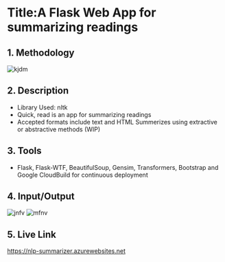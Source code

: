 # **Title:A Flask Web App for summarizing readings**

## **1. Methodology**
![kjdm](https://user-images.githubusercontent.com/83897460/207539626-8d6b836a-05f6-41b4-bc8c-164cf6c79a78.png)

## **2. Description**
* Library Used: nltk
* Quick, read is an app for summarizing readings
* Accepted formats include text and HTML Summerizes using extractive or abstractive methods (WIP)

## **3. Tools**
* Flask, Flask-WTF, BeautifulSoup, Gensim, Transformers, Bootstrap and Google CloudBuild for continuous deployment

## **4. Input/Output**
![jnfv](https://user-images.githubusercontent.com/83897460/207541136-aff34411-7fa1-4a3b-8cd3-3c38d384aada.png)
![mfnv](https://user-images.githubusercontent.com/83897460/207541235-974d4075-5e0d-41b9-84e3-16e345a0d5cc.png)


## **5. Live Link**
https://nlp-summarizer.azurewebsites.net



